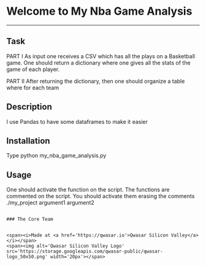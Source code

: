 # Welcome to My Nba Game Analysis
***

## Task

PART I
As input one receives a CSV which has all the plays on a Basketball game. One should return a dictionary where one gives all the stats of the game of each player.

PART II
After returning the dictionary, then one should organize a table where for each team
## Description

I use Pandas to have some dataframes to make it easier

## Installation

Type python my_nba_game_analysis.py

## Usage

One should activate the function on the script. The functions are commented on the script. You should activate them erasing the comments
./my_project argument1 argument2
```

### The Core Team


<span><i>Made at <a href='https://qwasar.io'>Qwasar Silicon Valley</a></i></span>
<span><img alt='Qwasar Silicon Valley Logo' src='https://storage.googleapis.com/qwasar-public/qwasar-logo_50x50.png' width='20px'></span>

